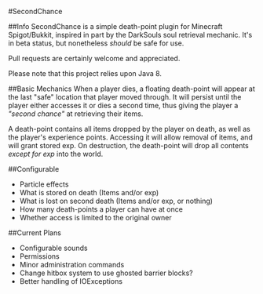 #SecondChance

##Info
SecondChance is a simple death-point plugin for Minecraft Spigot/Bukkit, inspired in part by the DarkSouls soul retrieval mechanic. It's in beta status, but nonetheless _should_ be safe for use.

Pull requests are certainly welcome and appreciated.

Please note that this project relies upon Java 8.

##Basic Mechanics
When a player dies, a floating death-point will appear at the last "safe" location that player moved through. It will persist until the player either accesses it or dies a second time, thus giving the player a _"second chance"_ at retrieving their items.

A death-point contains all items dropped by the player on death, as well as the player's experience points. Accessing it will allow removal of items, and will grant stored exp. On destruction, the death-point will drop all contents _except for exp_ into the world.

##Configurable
* Particle effects
* What is stored on death (Items and/or exp)
* What is lost on second death (Items and/or exp, or nothing)
* How many death-points a player can have at once
* Whether access is limited to the original owner

##Current Plans
* Configurable sounds
* Permissions
* Minor administration commands
* Change hitbox system to use ghosted barrier blocks?
* Better handling of IOExceptions
